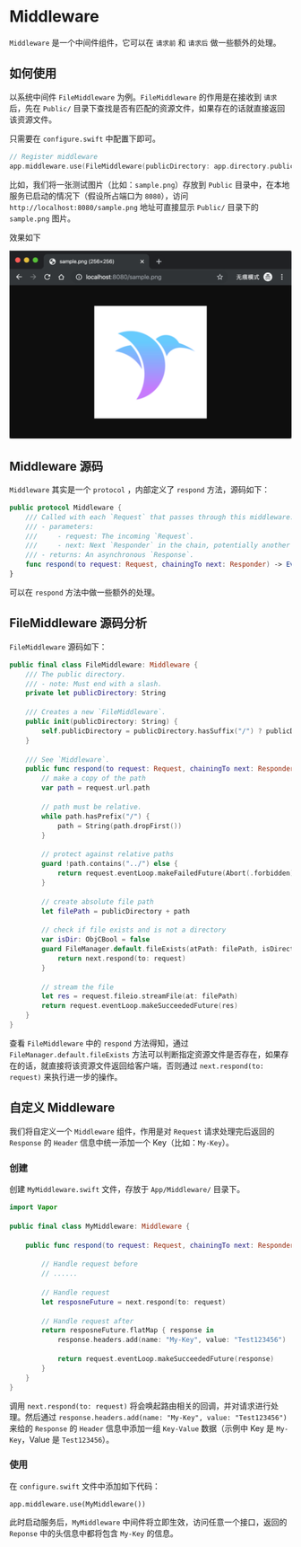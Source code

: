 # Middleware

`Middleware` 是一个中间件组件，它可以在 `请求前` 和 `请求后` 做一些额外的处理。

## 如何使用

以系统中间件 `FileMiddleware` 为例。`FileMiddleware` 的作用是在接收到 `请求` 后，先在 `Public/` 目录下查找是否有匹配的资源文件，如果存在的话就直接返回该资源文件。

只需要在 `configure.swift` 中配置下即可。

```swift
// Register middleware
app.middleware.use(FileMiddleware(publicDirectory: app.directory.publicDirectory))
```

比如，我们将一张测试图片（比如：`sample.png`）存放到 `Public` 目录中，在本地服务已启动的情况下（假设所占端口为 `8080`），访问 `http://localhost:8080/sample.png` 地址可直接显示 `Public/` 目录下的 `sample.png` 图片。

效果如下

![public_resource_sample](../img/public_resource_sample.png)

## Middleware 源码

`Middleware` 其实是一个 `protocol` ，内部定义了 `respond` 方法，源码如下：

```swift
public protocol Middleware {
    /// Called with each `Request` that passes through this middleware.
    /// - parameters:
    ///     - request: The incoming `Request`.
    ///     - next: Next `Responder` in the chain, potentially another middleware or the main router.
    /// - returns: An asynchronous `Response`.
    func respond(to request: Request, chainingTo next: Responder) -> EventLoopFuture<Response>
}
```

可以在 `respond` 方法中做一些额外的处理。

## FileMiddleware 源码分析

`FileMiddleware` 源码如下：

```swift
public final class FileMiddleware: Middleware {
    /// The public directory.
    /// - note: Must end with a slash.
    private let publicDirectory: String

    /// Creates a new `FileMiddleware`.
    public init(publicDirectory: String) {
        self.publicDirectory = publicDirectory.hasSuffix("/") ? publicDirectory : publicDirectory + "/"
    }

    /// See `Middleware`.
    public func respond(to request: Request, chainingTo next: Responder) -> EventLoopFuture<Response> {
        // make a copy of the path
        var path = request.url.path

        // path must be relative.
        while path.hasPrefix("/") {
            path = String(path.dropFirst())
        }

        // protect against relative paths
        guard !path.contains("../") else {
            return request.eventLoop.makeFailedFuture(Abort(.forbidden))
        }

        // create absolute file path
        let filePath = publicDirectory + path

        // check if file exists and is not a directory
        var isDir: ObjCBool = false
        guard FileManager.default.fileExists(atPath: filePath, isDirectory: &isDir), !isDir.boolValue else {
            return next.respond(to: request)
        }

        // stream the file
        let res = request.fileio.streamFile(at: filePath)
        return request.eventLoop.makeSucceededFuture(res)
    }
}
```

查看 `FileMiddleware` 中的 `respond` 方法得知，通过 `FileManager.default.fileExists` 方法可以判断指定资源文件是否存在，如果存在的话，就直接将该资源文件返回给客户端，否则通过 `next.respond(to: request)` 来执行进一步的操作。

## 自定义 Middleware

我们将自定义一个 `Middleware` 组件，作用是对 `Request` 请求处理完后返回的 `Response` 的 `Header` 信息中统一添加一个 Key（比如：`My-Key`）。

### 创建

创建 `MyMiddleware.swift` 文件，存放于 `App/Middleware/` 目录下。

```swift
import Vapor

public final class MyMiddleware: Middleware {
    
    public func respond(to request: Request, chainingTo next: Responder) -> EventLoopFuture<Response> {
        
        // Handle request before
        // ......
        
        // Handle request
        let resposneFuture = next.respond(to: request)
        
        // Handle request after
        return resposneFuture.flatMap { response in
            response.headers.add(name: "My-Key", value: "Test123456")
            
            return request.eventLoop.makeSucceededFuture(response)
        }
    }
}
```

调用 `next.respond(to: request)` 将会唤起路由相关的回调，并对请求进行处理。然后通过 `response.headers.add(name: "My-Key", value: "Test123456")` 来给的 `Response` 的 `Header` 信息中添加一组 `Key-Value` 数据（示例中 Key 是 `My-Key`，Value 是 `Test123456`）。

### 使用

在 `configure.swift` 文件中添加如下代码：

```
app.middleware.use(MyMiddleware())
```

此时启动服务后，`MyMiddleware` 中间件将立即生效，访问任意一个接口，返回的 `Reponse` 中的头信息中都将包含 `My-Key` 的信息。